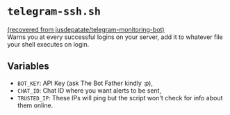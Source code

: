 # `telegram-ssh.sh`
[(recovered from jusdepatate/telegram-monitoring-bot)](https://github.com/jusdepatate/telegram-monitoring-bot) <br>
Warns you at every successful logins on your server, add it to whatever file your shell executes on login.

## Variables
- `BOT_KEY`: API Key (ask The Bot Father kindly :p),
- `CHAT_ID`: Chat ID where you want alerts to be sent,
- `TRUSTED_IP`: These IPs will ping but the script won't check for info about them online.